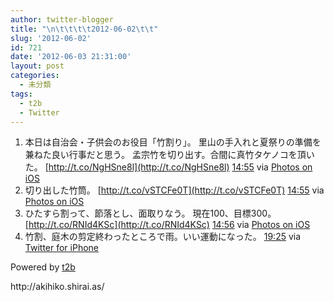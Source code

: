 ```yaml
---
author: twitter-blogger
title: "\n\t\t\t\t2012-06-02\t\t"
slug: '2012-06-02'
id: 721
date: '2012-06-03 21:31:00'
layout: post
categories:
  - 未分類
tags:
  - t2b
  - Twitter
---
```


<div xmlns:georss="http://www.georss.org/georss">

1.  <span><span>本日は自治会・子供会のお役目「竹割り」。 里山の手入れと夏祭りの準備を兼ねた良い行事だと思う。 孟宗竹を切り出す。合間に真竹タケノコを頂いた。 [http://t.co/NgHSne8l](http://t.co/NgHSne8l)</span> <span>[<span>14:55</span>](http://twitter.com/o_ob/status/209100837157474304) <span>via [Photos on iOS](http://www.apple.com)</span></span></span>
2.  <span><span>切り出した竹筒。 [http://t.co/vSTCFe0T](http://t.co/vSTCFe0T)</span> <span>[<span>14:55</span>](http://twitter.com/o_ob/status/209100916354322432) <span>via [Photos on iOS](http://www.apple.com)</span></span></span>
3.  <span><span>ひたすら割って、節落とし、面取りなう。 現在100、目標300。 [http://t.co/RNId4KSc](http://t.co/RNId4KSc)</span> <span>[<span>14:56</span>](http://twitter.com/o_ob/status/209101107853668353) <span>via [Photos on iOS](http://www.apple.com)</span></span></span>
4.  <span><span>竹割、庭木の剪定終わったところで雨。いい運動になった。</span> <span>[<span>19:25</span>](http://twitter.com/o_ob/status/209168875366002688) <span>via [Twitter for iPhone](http://twitter.com/#!/download/iphone)</span></span></span>

</div>

Powered by [t2b](http://t2b.utilz.jp/)

<div>http://akihiko.shirai.as/</div>